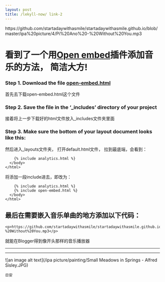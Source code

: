 ```yaml
---
layout: post
title: /lekyll-now/ link-2
---
```


<p>https://github.com/startadaywithasmile/startadaywithasmile.github.io/blob/master/ipa%20picture/4/Pi%20Ano%20-%20Without%20You.mp3</p>

# 看到了一个用[Open embed](https://jekyllcodex.org/without-plugin/open-embed/)插件添加音乐的方法， 简洁大方!


### Step 1. Download the file [open-embed.html](https://raw.githubusercontent.com/jhvanderschee/jekyllcodex/gh-pages/_includes/open-embed.html)

首先去下载open-embed.html这个文件

### Step 2. Save the file in the ‘_includes’ directory of your project

接着将上一步下载好的html文件放入_includes文件夹里面

### Step 3. Make sure the bottom of your layout document looks like this:

然后进入_layouts文件夹， 打开default.html文件， 拉到最底端，会看到：

```
    {% include analytics.html %}
  </body>
</html>
```

将添加一段include进去，即改为：

```
    {% include analytics.html %}
    {% include open-embed.html %}
  </body>
</html>
```

## 最后在需要嵌入音乐单曲的地方添加以下代码：

```
<p>https://github.com/startadaywithasmile/startadaywithasmile.github.io/blob/master/ipa%20picture/4/Pi%20Ano%20-%20Without%20You.mp3</p>

```
就能在Blogger得到像开头那样的音乐播放器

----
----

![an image alt text](/ipa picture/painting/Small Meadows in Springs - Alfred Sisley.JPG)

`日安`
